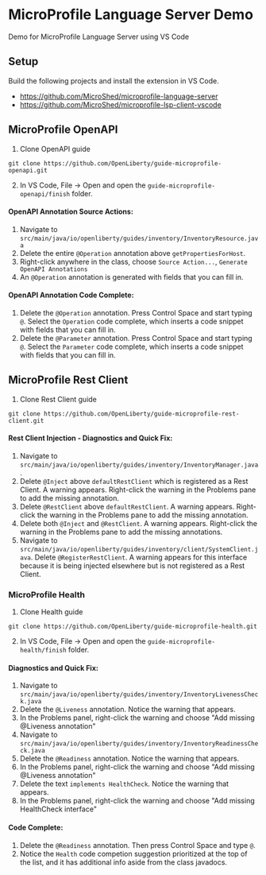# MicroProfile Language Server Demo

Demo for MicroProfile Language Server using VS Code

## Setup
Build the following projects and install the extension in VS Code.
- https://github.com/MicroShed/microprofile-language-server
- https://github.com/MicroShed/microprofile-lsp-client-vscode

## MicroProfile OpenAPI
1. Clone OpenAPI guide
```
git clone https://github.com/OpenLiberty/guide-microprofile-openapi.git
```
2. In VS Code, File -> Open and open the `guide-microprofile-openapi/finish` folder.

#### OpenAPI Annotation Source Actions:
1. Navigate to `src/main/java/io/openliberty/guides/inventory/InventoryResource.java`
1. Delete the entire `@Operation` annotation above `getPropertiesForHost`.
1. Right-click anywhere in the class, choose `Source Action...`, `Generate OpenAPI Annotations`
1. An `@Operation` annotation is generated with fields that you can fill in.

#### OpenAPI Annotation Code Complete:
1. Delete the `@Operation` annotation.  Press Control Space and start typing `@`.  Select the `Operation` code complete, which inserts a code snippet with fields that you can fill in.
1. Delete the `@Parameter` annotation.  Press Control Space and start typing `@`.  Select the `Parameter` code complete, which inserts a code snippet with fields that you can fill in.

## MicroProfile Rest Client

1. Clone Rest Client guide
```
git clone https://github.com/OpenLiberty/guide-microprofile-rest-client.git
```

#### Rest Client Injection - Diagnostics and Quick Fix:
1. Navigate to `src/main/java/io/openliberty/guides/inventory/InventoryManager.java`.
1. Delete `@Inject` above `defaultRestClient` which is registered as a Rest Client. A warning appears. Right-click the warning in the Problems pane to add the missing annotation.
1. Delete `@RestClient` above `defaultRestClient`. A warning appears. Right-click the warning in the Problems pane to add the missing annotation.
1. Delete both `@Inject` and `@RestClient`. A warning appears. Right-click the warning in the Problems pane to add the missing annotations.
1. Navigate to `src/main/java/io/openliberty/guides/inventory/client/SystemClient.java`. Delete `@RegisterRestClient`. A warning appears for this interface because it is being injected elsewhere but is not registered as a Rest Client.

### MicroProfile Health

1. Clone Health guide
```
git clone https://github.com/OpenLiberty/guide-microprofile-health.git
```
2. In VS Code, File -> Open and open the `guide-microprofile-health/finish` folder.

#### Diagnostics and Quick Fix:
1. Navigate to `src/main/java/io/openliberty/guides/inventory/InventoryLivenessCheck.java`
1. Delete the `@Liveness` annotation.  Notice the warning that appears.
1. In the Problems panel, right-click the warning and choose "Add missing @Liveness annotation"
1. Navigate to `src/main/java/io/openliberty/guides/inventory/InventoryReadinessCheck.java`
1. Delete the `@Readiness` annotation.  Notice the warning that appears.
1. In the Problems panel, right-click the warning and choose "Add missing @Liveness annotation"
1. Delete the text `implements HealthCheck`.  Notice the warning that appears.
1. In the Problems panel, right-click the warning and choose "Add missing HealthCheck interface"

#### Code Complete:
1. Delete the `@Readiness` annotation.  Then press Control Space and type `@`.
1. Notice the `Health` code competion suggestion prioritized at the top of the list, and it has additional info aside from the class javadocs.
